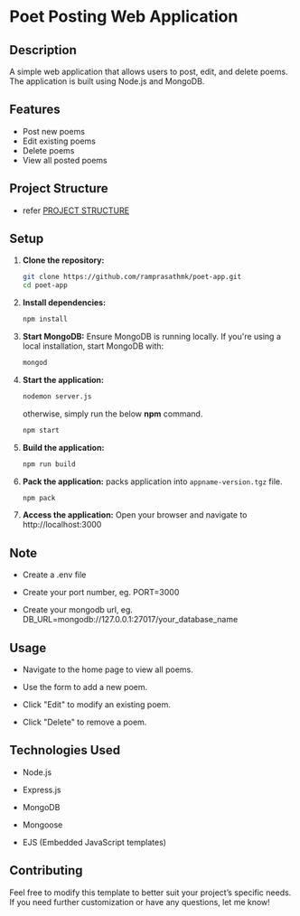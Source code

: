 # Poet Posting Web Application


## Description

A simple web application that allows users to post, edit, and delete poems. The application is built using Node.js and MongoDB.


## Features

- Post new poems
- Edit existing poems
- Delete poems
- View all posted poems


## Project Structure

- refer [PROJECT STRUCTURE](./PROJECT_STRUCTURE.md)


## Setup

1. **Clone the repository:**
    ```bash
    git clone https://github.com/ramprasathmk/poet-app.git
    cd poet-app
    ```

2. **Install dependencies:**
    ```bash
    npm install
    ```

3. **Start MongoDB:** Ensure MongoDB is running locally. If you're using a local installation, start MongoDB with:
    ```bash
    mongod
    ```

4. **Start the application:**
    ```bash
    nodemon server.js
    ```

    otherwise, simply run the below **npm** command.

    ```bash
    npm start
    ```

5. **Build the application:**
    ```bash
    npm run build
    ```

6. **Pack the application:** packs application into `appname-version.tgz` file.
    ```bash
    npm pack
    ```

7. **Access the application:** Open your browser and navigate to http://localhost:3000


## Note

- Create a .env file

- Create your port number, eg. PORT=3000

- Create your mongodb url, eg. DB_URL=mongodb://127.0.0.1:27017/your_database_name


## Usage

- Navigate to the home page to view all poems.

- Use the form to add a new poem.

- Click "Edit" to modify an existing poem.

- Click "Delete" to remove a poem.


## Technologies Used

- Node.js

- Express.js

- MongoDB

- Mongoose

- EJS (Embedded JavaScript templates)


## Contributing

Feel free to modify this template to better suit your project’s specific needs. If you need further customization or have any questions, let me know!
